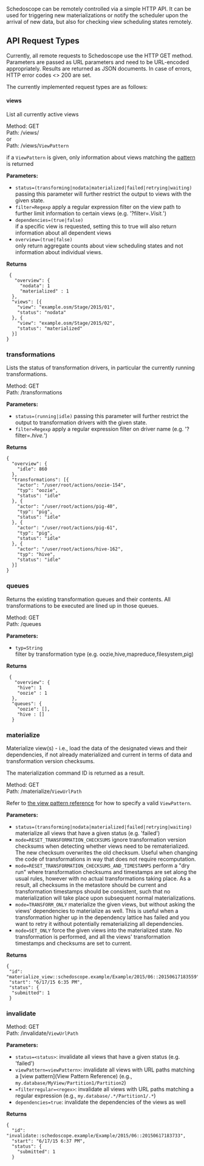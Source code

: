 Schedoscope can be remotely controlled via a simple HTTP API. It can be used for triggering new materializations or notify the scheduler upon the arrival of new data, but also for checking view scheduling states remotely.

## API Request Types
Currently, all remote requests to Schedoscope use the HTTP GET method. Parameters are passed as URL parameters and need to be URL-encoded appropriately. Results are returned as JSON documents. In case of errors, HTTP error codes <> 200 are set.

The currently implemented request types are as follows:

#### views
List all currently active views  

Method: GET  
Path: /views/  
or  
Path: /views/`ViewPattern`  

if a `ViewPattern` is given, only information about views matching the [pattern](View-Pattern-Reference) is returned

**Parameters:**  

- `status=(transforming|nodata|materialized|failed|retrying|waiting)`
    passing this parameter will further restrict the output to views with the given state.
- `filter=Regexp`
    apply a regular expression filter on the view path to further limit information to certain views (e.g. '?filter=.*Visit.*')
- `dependencies=(true|false)`  
    if a specific view is requested, setting this to true will also return information about all dependent views
- `overview=(true|false)`  
    only return aggregate counts about view scheduling states and not information about individual views.

**Returns**  

     {  
       "overview": {  
         "nodata": 1  
         "materialized" : 1  
      },  
      "views": [{  
        "view": "example.osm/Stage/2015/01",  
        "status": "nodata"  
      }, {  
        "view": "example.osm/Stage/2015/02",  
        "status": "materialized"  
      }]  
    }  

### transformations
Lists the status of transformation drivers, in particular the currently running transformations.

Method: GET  
Path:  /transformations

**Parameters:**  
- `status=(running|idle)`
    passing this parameter will further restrict the output to transformation drivers with the given state.
- `filter=Regexp`
    apply a regular expression filter on driver name (e.g. '?filter=.*hive.*')

**Returns**  

    {
	  "overview": {
	    "idle": 860
	  },
	  "transformations": [{
	    "actor": "/user/root/actions/oozie-154",
	    "typ": "oozie",
	    "status": "idle"
	  }, {
	    "actor": "/user/root/actions/pig-40",
	    "typ": "pig",
	    "status": "idle"
	  }, {
	    "actor": "/user/root/actions/pig-61",
	    "typ": "pig",
	    "status": "idle"
	  }, {
	    "actor": "/user/root/actions/hive-162",
	    "typ": "hive",
	    "status": "idle"
	  }]
	}

### queues 
Returns the existing transformation queues and their contents. All transformations to be executed are lined up in those queues.

Method: GET  
Path: /queues

**Parameters:**  
- `typ=String`  
    filter by transformation type (e.g. oozie,hive,mapreduce,filesystem,pig)

**Returns**  

     {  
       "overview": {  
        "hive": 1  
        "oozie" : 1  
      },  
      "queues": {  
        "oozie": [],
        "hive : [] 
      }  

### materialize 

Materialize view(s) - i.e., load the data of the designated views and their dependencies, if not already materialized and current in terms of data and transformation version checksums.

The materialization command ID is returned as a result.

Method: GET  
Path: /materialize/`ViewUrlPath`  

Refer to [the view pattern reference](View-Pattern-Reference) for how to specify a valid `ViewPattern`.

**Parameters:**  

- `status=(transforming|nodata|materialized|failed|retrying|waiting)`
   materialize all views that have a given status (e.g. 'failed')
- `mode=RESET_TRANSFORMATION_CHECKSUMS`
  ignore transformation version checksums when detecting whether views need to be rematerialized. The new checksum overwrites the old checksum. Useful when changing the code of transformations in way that does not require recomputation.
- `mode=RESET_TRANSFORMATION_CHECKSUMS_AND_TIMESTAMPS`
   perform a "dry run" where transformation checksums and timestamps are set along the usual rules, however with no actual transformations taking place. As a result, all checksums in the metastore should be current and transformation timestamps should be consistent, such that no materialization will take place upon subsequent normal materializations.
- `mode=TRANSFORM_ONLY`
  materialize the given views, but without asking the views' dependencies to materialize as well. This is useful when a transformation higher up in the dependency lattice has failed and you want to retry it without potentially rematerializing all dependencies.
- `mode=SET_ONLY`
  force the given views into the materialized state. No transformation is performed, and all the views' transformation timestamps and checksums are set to current.

**Returns**  

	{
 	 "id": "materialize_view::schedoscope.example/Example/2015/06::20150617183559",
 	 "start": "6/17/15 6:35 PM",
 	 "status": {
  	  "submitted": 1
 	 }
	
### invalidate
Method: GET  
Path: /invalidate/`ViewUrlPath`  


**Parameters:**  
- `status=<status>`: invalidate all views that have a given status (e.g. 'failed')
- `viewPattern=viewPattern>`: invalidate all views with URL paths matching a [view pattern](View Pattern Reference)  (e.g., `my.database/MyView/Partition1/Partition2`)
- `=filterregular=<regex>`: invalidate all views with URL paths matching a regular expression (e.g., `my.database/.*/Partition1/.*`)
- `dependencies=true`: invalidate the dependencies of the views as well

**Returns**  

	{
	  "id": "invalidate::schedoscope.example/Example/2015/06::20150617183733",
	  "start": "6/17/15 6:37 PM",
	  "status": {
	    "submitted": 1
	  }


